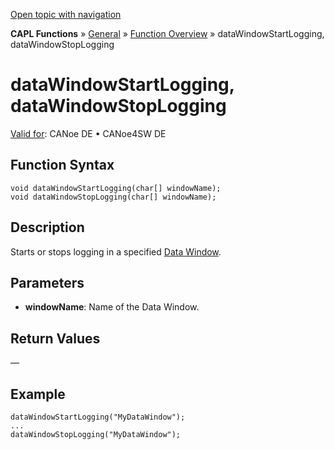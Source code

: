[Open topic with navigation](../../../../../CANoeDEFamily.htm#Topics/CAPLFunctions/Other/Functions/CAPLfunctionDataWindowStartStopLogging.md)

**CAPL Functions** » [General](../CAPLGeneralStartPage.md) » [Function Overview](../CAPLfunctionsGeneralOverview.md) » dataWindowStartLogging, dataWindowStopLogging

# dataWindowStartLogging, dataWindowStopLogging

[Valid for](../../../Shared/FeatureAvailability.md): CANoe DE • CANoe4SW DE

## Function Syntax

```plaintext
void dataWindowStartLogging(char[] windowName);
void dataWindowStopLogging(char[] windowName);
```

## Description

Starts or stops logging in a specified [Data Window](../../../CANoeCANalyzer/Windows/Data/DataWindow.md).

## Parameters

- **windowName**: Name of the Data Window.

## Return Values

—

## Example

```plaintext
dataWindowStartLogging("MyDataWindow");
...
dataWindowStopLogging("MyDataWindow");
```

